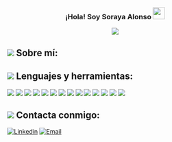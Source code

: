 
<h3 align="center">
  ¡Hola! Soy Soraya Alonso
  <img src="https://media.giphy.com/media/hvRJCLFzcasrR4ia7z/giphy.gif" width="28">
</h3>



<p align="center">
  <img  src="https://readme-typing-svg.herokuapp.com?color=%23742BC5&center=true&vCenter=true&lines=Front-End+Developer">
</p>



## <img src="https://img.icons8.com/nolan/64/high-importance.png"/> Sobre mí:


## <img src="https://img.icons8.com/nolan/64/administrative-tools.png"/> Lenguajes y herramientas:


<p>

<img src="https://img.shields.io/badge/HTML5-E34F26?style=for-the-badge&logo=html5&logoColor=white">
<img src="https://img.shields.io/badge/CSS3-1572B6?style=for-the-badge&logo=css3&logoColor=white">
<img src="https://img.shields.io/badge/JavaScript-F7DF1E?style=for-the-badge&logo=javascript&logoColor=black">
<img src="https://img.shields.io/badge/Sass-CC6699?style=for-the-badge&logo=sass&logoColor=white">
<img src="https://img.shields.io/badge/Bootstrap-563D7C?style=for-the-badge&logo=bootstrap&logoColor=white">
<img src="https://img.shields.io/badge/React-20232A?style=for-the-badge&logo=react&logoColor=61DAFB">
<img src="https://img.shields.io/badge/Node.js-43853D?style=for-the-badge&logo=node.js&logoColor=white">
<img src="https://img.shields.io/badge/express-404D59?style=for-the-badge&logo=express&logoColor=black">
<img src="https://img.shields.io/badge/Git-F74E27?style=for-the-badge&logo=git&logoColor=white">
<img src="https://img.shields.io/badge/NPM-20232A?style=for-the-badge&logo=npm&logoColor=61DAFB">
<img src="https://img.shields.io/badge/SQLite-4285F4?style=for-the-badge&logo=sqlite&logoColor=white">
<img src="https://img.shields.io/badge/-Github-000000?style=for-the-badge&logo=github&logoColor=FFFFFF">
<img src="https://img.shields.io/badge/-VS%20Code-007ACC?style=for-the-badge&logo=visual%20studio%20code&logoColor=white">
<img src="https://img.shields.io/badge/Heroku-430098?style=for-the-badge&logo=heroku&logoColor=white">

</p>

## <img src="https://img.icons8.com/nolan/64/christmas-star.png"/> Contacta conmigo:

[![Linkedin](https://img.shields.io/badge/-LinkedIn-blue?style=for-the-badge&logo=Linkedin&logoColor=white&link=https://www.linkedin.com/in/sorayaac/)](https://www.linkedin.com/in/sorayaac/)
[![Email](https://img.shields.io/badge/-Gmail-c14438?style=for-the-badge&logo=Gmail&logoColor=white&link=mailto:salonsocuesta@gmail.com)](mailto:salonsocuesta@gmail.com)










